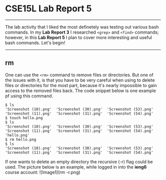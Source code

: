 # CSE15L Lab Report 5
***
The lab activity that I liked the most definetely was testing out various bash commands. In my **Lab Report 3** I researched `<grep>` and `<find>` commands; however, in this **Lab Report 5** I plan to cover more interesting and useful bash commands. Let's begin!
***
## rm
One can use the `<rm>` command to remove files or directories. But one of the issues with it, is that you have to be very careful when using to delete files or directories for the most part, because it's nearly impossible to gain access to the removed files back. The code snippet below is one example pf using this command.
```
$ ls
'Screenshot (10).png'  'Screenshot (30).png'  'Screenshot (53).png'
'Screenshot (11).png'  'Screenshot (31).png'  'Screenshot (54).png'
$ touch hello.png
$ ls
'Screenshot (10).png'  'Screenshot (30).png'  'Screenshot (53).png'
'Screenshot (11).png'  'Screenshot (31).png'  'Screenshot (54).png'
'hello.png'
$ rm hello.png
$ ls
'Screenshot (10).png'  'Screenshot (30).png'  'Screenshot (53).png'
'Screenshot (11).png'  'Screenshot (31).png'  'Screenshot (54).png'
```
If one wants to delete an empty directory the recursive (-r) flag could be used. The picture below is an example, while logged in into the **ieng6** course account:
![Image1](rm -r.png)


